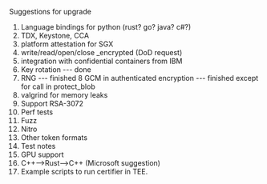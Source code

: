 Suggestions for upgrade

  1. Language bindings for python (rust? go? java? c#?)
  2. TDX, Keystone, CCA
  3. platform attestation for SGX
  4. write/read/open/close _encrypted (DoD request)
  5. integration with confidential containers from IBM
  6. Key rotation --- done
  7. RNG --- finished
  8  GCM in authenticated encryption --- finished except for call in protect_blob
  9. valgrind for memory leaks
 10. Support RSA-3072
 11. Perf tests
 12. Fuzz
 13. Nitro
 14. Other token formats
 15. Test notes
 16. GPU support
 17. C++-->Rust-->C++ (Microsoft suggestion)
 18. Example scripts to run certifier in TEE.


